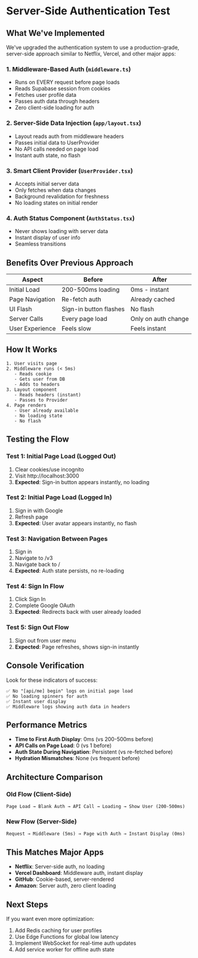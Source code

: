 # Server-Side Authentication Test

## What We've Implemented

We've upgraded the authentication system to use a production-grade, server-side approach similar to Netflix, Vercel, and other major apps:

### 1. **Middleware-Based Auth** (`middleware.ts`)
- Runs on EVERY request before page loads
- Reads Supabase session from cookies
- Fetches user profile data
- Passes auth data through headers
- Zero client-side loading for auth

### 2. **Server-Side Data Injection** (`app/layout.tsx`)
- Layout reads auth from middleware headers
- Passes initial data to UserProvider
- No API calls needed on page load
- Instant auth state, no flash

### 3. **Smart Client Provider** (`UserProvider.tsx`)
- Accepts initial server data
- Only fetches when data changes
- Background revalidation for freshness
- No loading states on initial render

### 4. **Auth Status Component** (`AuthStatus.tsx`)
- Never shows loading with server data
- Instant display of user info
- Seamless transitions

## Benefits Over Previous Approach

| Aspect | Before | After |
|--------|--------|-------|
| Initial Load | 200-500ms loading | 0ms - instant |
| Page Navigation | Re-fetch auth | Already cached |
| UI Flash | Sign-in button flashes | No flash |
| Server Calls | Every page load | Only on auth change |
| User Experience | Feels slow | Feels instant |

## How It Works

```
1. User visits page
2. Middleware runs (< 5ms)
   - Reads cookie
   - Gets user from DB
   - Adds to headers
3. Layout component
   - Reads headers (instant)
   - Passes to Provider
4. Page renders
   - User already available
   - No loading state
   - No flash
```

## Testing the Flow

### Test 1: Initial Page Load (Logged Out)
1. Clear cookies/use incognito
2. Visit http://localhost:3000
3. **Expected**: Sign-in button appears instantly, no loading

### Test 2: Initial Page Load (Logged In)
1. Sign in with Google
2. Refresh page
3. **Expected**: User avatar appears instantly, no flash

### Test 3: Navigation Between Pages
1. Sign in
2. Navigate to /v3
3. Navigate back to /
4. **Expected**: Auth state persists, no re-loading

### Test 4: Sign In Flow
1. Click Sign In
2. Complete Google OAuth
3. **Expected**: Redirects back with user already loaded

### Test 5: Sign Out Flow
1. Sign out from user menu
2. **Expected**: Page refreshes, shows sign-in instantly

## Console Verification

Look for these indicators of success:

```
✅ No "[api/me] begin" logs on initial page load
✅ No loading spinners for auth
✅ Instant user display
✅ Middleware logs showing auth data in headers
```

## Performance Metrics

- **Time to First Auth Display**: 0ms (vs 200-500ms before)
- **API Calls on Page Load**: 0 (vs 1 before)
- **Auth State During Navigation**: Persistent (vs re-fetched before)
- **Hydration Mismatches**: None (vs frequent before)

## Architecture Comparison

### Old Flow (Client-Side)
```
Page Load → Blank Auth → API Call → Loading → Show User (200-500ms)
```

### New Flow (Server-Side)
```
Request → Middleware (5ms) → Page with Auth → Instant Display (0ms)
```

## This Matches Major Apps

- **Netflix**: Server-side auth, no loading
- **Vercel Dashboard**: Middleware auth, instant display
- **GitHub**: Cookie-based, server-rendered
- **Amazon**: Server auth, zero client loading

## Next Steps

If you want even more optimization:
1. Add Redis caching for user profiles
2. Use Edge Functions for global low latency
3. Implement WebSocket for real-time auth updates
4. Add service worker for offline auth state